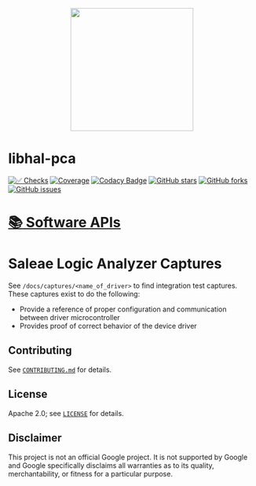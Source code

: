 <div align="center">
<img height="250" src="https://raw.githubusercontent.com/libhal/.github/main/profile/logo.png">
</div>

# libhal-pca

[![✅ Checks](https://github.com/libhal/libhal-pca/actions/workflows/ci.yml/badge.svg)](https://github.com/libhal/libhal-pca/actions/workflows/ci.yml)
[![Coverage](https://libhal.github.io/libhal-pca/coverage/coverage.svg)](https://libhal.github.io/libhal-pca/coverage/)
[![Codacy Badge](https://app.codacy.com/project/badge/Grade/b084e6d5962d49a9afcb275d62cd6586)](https://www.codacy.com/gh/libhal/libhal-pca/dashboard?utm_source=github.com&amp;utm_medium=referral&amp;utm_content=libhal/libhal-pca&amp;utm_campaign=Badge_Grade)
[![GitHub stars](https://img.shields.io/github/stars/libhal/libhal-pca.svg)](https://github.com/libhal/libhal-pca/stargazers)
[![GitHub forks](https://img.shields.io/github/forks/libhal/libhal-pca.svg)](https://github.com/libhal/libhal-pca/network)
[![GitHub issues](https://img.shields.io/github/issues/libhal/libhal.svg)](https://github.com/libhal/libhal-pca/issues)

# [📚 Software APIs](https://libhal.github.io/libhal-pca/api)

# Saleae Logic Analyzer Captures

See `/docs/captures/<name_of_driver>` to find integration test captures. These
captures exist to do the following:

- Provide a reference of proper configuration and communication between driver
  microcontroller
- Provides proof of correct behavior of the device driver

## Contributing

See [`CONTRIBUTING.md`](CONTRIBUTING.md) for details.

## License

Apache 2.0; see [`LICENSE`](LICENSE) for details.

## Disclaimer

This project is not an official Google project. It is not supported by
Google and Google specifically disclaims all warranties as to its quality,
merchantability, or fitness for a particular purpose.
